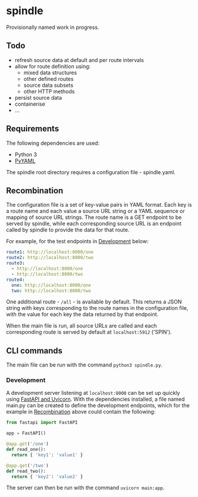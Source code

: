# spindle

Provisionally named work in progress.

## Todo

- refresh source data at default and per route intervals
- allow for route definition using:
  - mixed data structures
  - other defined routes
  - source data subsets
  - other HTTP methods
- persist source data
- containerise
- ...

## Requirements

The following dependencies are used:

- Python 3
- [PyYAML](https://github.com/yaml/pyyaml)

The spindle root directory requires a configuration file - spindle.yaml.

## Recombination

The configuration file is a set of key-value pairs in YAML format. Each key is a route name and each value a source URL string or a YAML sequence or mapping of source URL strings. The route name is a GET endpoint to be served by spindle, while each corresponding source URL is an endpoint called by spindle to provide the data for that route.

For example, for the test endpoints in [Development](#development) below:

```yaml
route1: http://localhost:8000/one
route2: http://localhost:8000/two
route3:
  - http://localhost:8000/one
  - http://localhost:8000/two
route4:
  one: http://localhost:8000/one
  two: http://localhost:8000/two
```

One additional route - `/all` - is available by default. This returns a JSON string with keys corresponding to the route names in the configuration file, with the value for each key the data returned by that endpoint.

When the main file is run, all source URLs are called and each corresponding route is served by default at `localhost:5912` ('SPIN').

## CLI commands

The main file can be run with the command `python3 spindle.py`.

### Development

A development server listening at `localhost:8000` can be set up quickly using [FastAPI and Uvicorn](https://github.com/tiangolo/fastapi#installation). With the dependencies installed, a file named main.py can be created to define the development endpoints, which for the example in [Recombination](#recombination) above could contain the following:

```python
from fastapi import FastAPI

app = FastAPI()

@app.get('/one')
def read_one():
  return { 'key1': 'value1' }

@app.get('/two')
def read_two():
  return { 'key2': 'value2' }
```

The server can then be run with the command `uvicorn main:app`.
